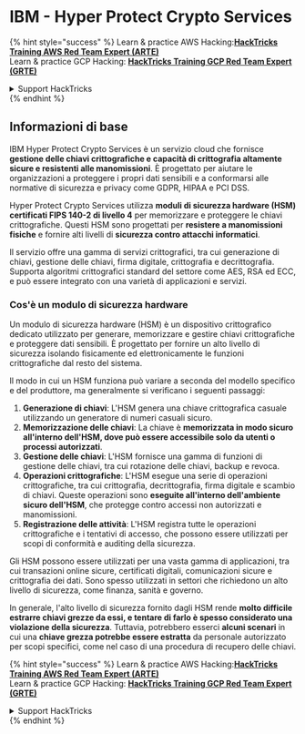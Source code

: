 # IBM - Hyper Protect Crypto Services

{% hint style="success" %}
Learn & practice AWS Hacking:<img src="../../.gitbook/assets/image (1) (1) (1) (1).png" alt="" data-size="line">[**HackTricks Training AWS Red Team Expert (ARTE)**](https://training.hacktricks.xyz/courses/arte)<img src="../../.gitbook/assets/image (1) (1) (1) (1).png" alt="" data-size="line">\
Learn & practice GCP Hacking: <img src="../../.gitbook/assets/image (2) (1).png" alt="" data-size="line">[**HackTricks Training GCP Red Team Expert (GRTE)**<img src="../../.gitbook/assets/image (2) (1).png" alt="" data-size="line">](https://training.hacktricks.xyz/courses/grte)

<details>

<summary>Support HackTricks</summary>

* Check the [**subscription plans**](https://github.com/sponsors/carlospolop)!
* **Join the** 💬 [**Discord group**](https://discord.gg/hRep4RUj7f) or the [**telegram group**](https://t.me/peass) or **follow** us on **Twitter** 🐦 [**@hacktricks\_live**](https://twitter.com/hacktricks_live)**.**
* **Share hacking tricks by submitting PRs to the** [**HackTricks**](https://github.com/carlospolop/hacktricks) and [**HackTricks Cloud**](https://github.com/carlospolop/hacktricks-cloud) github repos.

</details>
{% endhint %}

## Informazioni di base

IBM Hyper Protect Crypto Services è un servizio cloud che fornisce **gestione delle chiavi crittografiche e capacità di crittografia altamente sicure e resistenti alle manomissioni**. È progettato per aiutare le organizzazioni a proteggere i propri dati sensibili e a conformarsi alle normative di sicurezza e privacy come GDPR, HIPAA e PCI DSS.

Hyper Protect Crypto Services utilizza **moduli di sicurezza hardware (HSM) certificati FIPS 140-2 di livello 4** per memorizzare e proteggere le chiavi crittografiche. Questi HSM sono progettati per **resistere a manomissioni fisiche** e fornire alti livelli di **sicurezza contro attacchi informatici**.

Il servizio offre una gamma di servizi crittografici, tra cui generazione di chiavi, gestione delle chiavi, firma digitale, crittografia e decrittografia. Supporta algoritmi crittografici standard del settore come AES, RSA ed ECC, e può essere integrato con una varietà di applicazioni e servizi.

### Cos'è un modulo di sicurezza hardware

Un modulo di sicurezza hardware (HSM) è un dispositivo crittografico dedicato utilizzato per generare, memorizzare e gestire chiavi crittografiche e proteggere dati sensibili. È progettato per fornire un alto livello di sicurezza isolando fisicamente ed elettronicamente le funzioni crittografiche dal resto del sistema.

Il modo in cui un HSM funziona può variare a seconda del modello specifico e del produttore, ma generalmente si verificano i seguenti passaggi:

1. **Generazione di chiavi**: L'HSM genera una chiave crittografica casuale utilizzando un generatore di numeri casuali sicuro.
2. **Memorizzazione delle chiavi**: La chiave è **memorizzata in modo sicuro all'interno dell'HSM, dove può essere accessibile solo da utenti o processi autorizzati**.
3. **Gestione delle chiavi**: L'HSM fornisce una gamma di funzioni di gestione delle chiavi, tra cui rotazione delle chiavi, backup e revoca.
4. **Operazioni crittografiche**: L'HSM esegue una serie di operazioni crittografiche, tra cui crittografia, decrittografia, firma digitale e scambio di chiavi. Queste operazioni sono **eseguite all'interno dell'ambiente sicuro dell'HSM**, che protegge contro accessi non autorizzati e manomissioni.
5. **Registrazione delle attività**: L'HSM registra tutte le operazioni crittografiche e i tentativi di accesso, che possono essere utilizzati per scopi di conformità e auditing della sicurezza.

Gli HSM possono essere utilizzati per una vasta gamma di applicazioni, tra cui transazioni online sicure, certificati digitali, comunicazioni sicure e crittografia dei dati. Sono spesso utilizzati in settori che richiedono un alto livello di sicurezza, come finanza, sanità e governo.

In generale, l'alto livello di sicurezza fornito dagli HSM rende **molto difficile estrarre chiavi grezze da essi, e tentare di farlo è spesso considerato una violazione della sicurezza**. Tuttavia, potrebbero esserci **alcuni scenari** in cui una **chiave grezza potrebbe essere estratta** da personale autorizzato per scopi specifici, come nel caso di una procedura di recupero delle chiavi.

{% hint style="success" %}
Learn & practice AWS Hacking:<img src="../../.gitbook/assets/image (1) (1) (1) (1).png" alt="" data-size="line">[**HackTricks Training AWS Red Team Expert (ARTE)**](https://training.hacktricks.xyz/courses/arte)<img src="../../.gitbook/assets/image (1) (1) (1) (1).png" alt="" data-size="line">\
Learn & practice GCP Hacking: <img src="../../.gitbook/assets/image (2) (1).png" alt="" data-size="line">[**HackTricks Training GCP Red Team Expert (GRTE)**<img src="../../.gitbook/assets/image (2) (1).png" alt="" data-size="line">](https://training.hacktricks.xyz/courses/grte)

<details>

<summary>Support HackTricks</summary>

* Check the [**subscription plans**](https://github.com/sponsors/carlospolop)!
* **Join the** 💬 [**Discord group**](https://discord.gg/hRep4RUj7f) or the [**telegram group**](https://t.me/peass) or **follow** us on **Twitter** 🐦 [**@hacktricks\_live**](https://twitter.com/hacktricks_live)**.**
* **Share hacking tricks by submitting PRs to the** [**HackTricks**](https://github.com/carlospolop/hacktricks) and [**HackTricks Cloud**](https://github.com/carlospolop/hacktricks-cloud) github repos.

</details>
{% endhint %}
